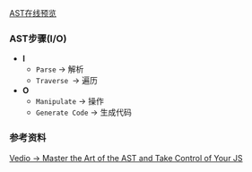 [AST在线预览](https://astexplorer.net/)

### AST步骤(I/O)

- **I**
  - `Parse` -> 解析
  - `Traverse `-> 遍历
- **O**
  - `Manipulate` -> 操作
  - `Generate Code` -> 生成代码



### 参考资料

[Vedio -> Master the Art of the AST and Take Control of Your JS](https://www.youtube.com/watch?v=C06MohLG_3s)

